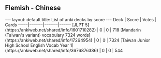<h2>Flemish  -  Chinese</h2>
---
layout: default
title: List of anki decks by score
---
Deck | Score | Votes | Cards
-----|-------|-------|------
[JLPT 5](https://ankiweb.net/shared/info/1601710282) | 0 | 0 | 718
[Mandarin (Taiwan's variant) vocabulary 7324 words](https://ankiweb.net/shared/info/17264954) | 0 | 0 | 7324
[Taiwan Junior High School English Vocab Year 1](https://ankiweb.net/shared/info/3676876386) | 0 | 0 | 544
